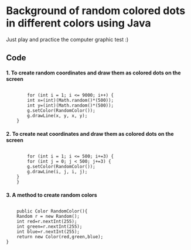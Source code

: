# Background of random colored dots in different colors using Java
Just play and practice the computer graphic test :)

## Code
#### 1. To create random coordinates and draw them as colored dots on the screen
           
##
            for (int i = 1; i <= 9000; i++) { 
            int x=(int)(Math.random()*(500));
            int y=(int)(Math.random()*(500));
            g.setColor(RandomColor());
            g.drawLine(x, y, x, y);
        }


#### 2. To create neat coordinates and draw them as colored dots on the screen
##
            for (int i = 1; i <= 500; i+=3) {
            for (int j = 0; j < 500; j+=3) {
            g.setColor(RandomColor());
            g.drawLine(i, j, i, j);            
        }
        }

#### 3. A method to create random colors
##
        public Color RandomColor(){
        Random r = new Random();
        int red=r.nextInt(255);
        int green=r.nextInt(255);
        int blue=r.nextInt(255);
        return new Color(red,green,blue);
    }


